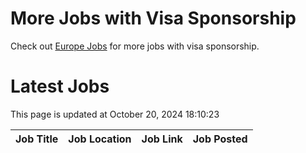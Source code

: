 # More Jobs with Visa Sponsorship

Check out [Europe Jobs](https://github.com/sureshparimi/europejobs#latest-jobs) for more jobs with visa sponsorship.

# Latest Jobs

This page is updated at October 20, 2024 18:10:23

| Job Title | Job Location | Job Link | Job Posted |
| --- | --- | --- | --- |
